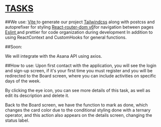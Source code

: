 # <a href='fluffy-orange.surge.sh'>TASKS</a>

##We use:
<a href='https://vitejs.dev/'>Vite </a>to generate our project
<a href='https://tailwindui.com/'>Tailwindcss</a> along with postcss and autoprefixer for styling
<a href='https://reactrouter.com/en/main'>React-router-dom v6</a>for navigation between pages
<a href='https://github.com/prettier/eslint-config-prettier/blob/main/.eslintrc.js'>Eslint </a>and prettier for code organization during development
In addition to using ReactContext and CustomHooks for general functions.


##Soon:

We will integrate with the Asana API using axios.

##How to use:
Upon first contact with the application, you will see the login and sign-up screen, if it's your first time you must register and you will be redirected to the Board screen, where you can include activities on specific days of the week.

By clicking the eye icon, you can see more details of this task, as well as edit its description and delete it.

Back to the Board screen, we have the function to mark as done, which changes the card color due to the conditional styling done with a ternary operator, and this action also appears on the details screen, changing the status label.
